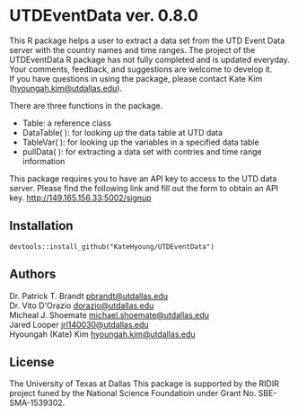 # UTDEventData ver. 0.8.0

This R package helps a user to extract a data set from the UTD Event Data server with the country names and time ranges. The project of the UTDEventData R package has not fully completed and is updated everyday. Your comments, feedback, and suggestions are welcome to develop it.   
If you have questions in using the package, please contact Kate Kim (<hyoungah.kim@utdallas.edu>).

There are three functions in the package.

- Table: a reference class 
- DataTable( ): for looking up the data table at UTD data 
- TableVar( ): for looking up the variables in a specified data table
- pullData( ): for extracting a data set with contries and time range information

This package requires you to have an API key to access to the UTD data server. Please find the following link and fill out the form to obtain an API key. 
<http://149.165.156.33:5002/signup>

## Installation

```
devtools::install_github("KateHyoung/UTDEventData")
```

## Authors  
Dr. Patrick T. Brandt <pbrandt@utdallas.edu>  
Dr. Vito D'Orazio <dorazio@utdallas.edu>  
Micheal J. Shoemate <michael.shoemate@utdallas.edu>  
Jared Looper <jrl140030@utdallas.edu>  
Hyoungah (Kate) Kim <hyoungah.kim@utdallas.edu>  

## License
The University of Texas at Dallas 
This package is supported by the RIDIR project funed by the National Science Foundatioin under Grant No. SBE-SMA-1539302.
